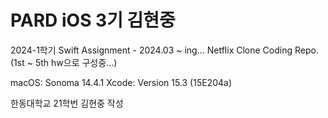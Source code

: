 # PARD iOS 3기 김현중

2024-1학기 Swift Assignment - 2024.03 ~ ing...
Netflix Clone Coding Repo.
(1st ~ 5th hw으로 구성중...)

macOS: Sonoma 14.4.1
Xcode: Version 15.3 (15E204a)

한동대학교 21학번 김현중 작성
